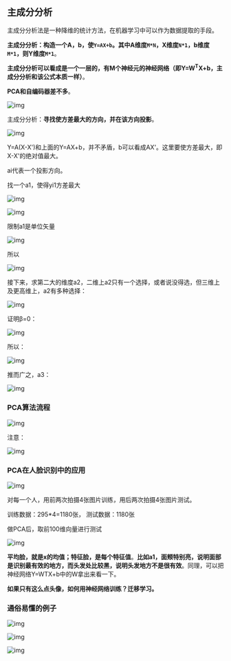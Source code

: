 ## 主成分分析

主成分分析法是一种降维的统计方法，在机器学习中可以作为数据提取的手段。

**主成分分析：构造一个A，b，使`Y=AX+b`。其中A维度`M*N`，X维度`N*1`，b维度`M*1`，则Y维度`M*1`**。

**主成分分析可以看成是一个一层的，有M个神经元的神经网络（即Y=W<sup>T</sup>X+b，主成分分析和该公式本质一样）**。

**PCA和自编码器差不多**。

![img](http://img.uwayfly.com/article_mike_20200605064144_9b657d2e01ec.png)



主成分分析：**寻找使方差最大的方向，并在该方向投影**。

![img](http://img.uwayfly.com/article_mike_20200605064134_ceeac649b849.png)



Y=A(X-X')和上面的Y=AX+b，并不矛盾，b可以看成AX'。这里要使方差最大，即X-X'的绝对值最大。

ai代表一个投影方向。

找一个a1，使得yi1方差最大

![img](http://img.uwayfly.com/article_mike_20200619080627_4ca7f060b13f.png)



![img](http://img.uwayfly.com/article_mike_20200605065359_cb1f157811ce.png)

限制a1是单位矢量

![img](http://img.uwayfly.com/article_mike_20200605065443_91242d7698cc.png)



所以

![img](http://img.uwayfly.com/article_mike_20200605065529_189591be5735.png)


接下来，求第二大的维度a2，二维上a2只有一个选择，或者说没得选，但三维上及更高维上，a2有多种选择：

![img](http://img.uwayfly.com/article_mike_20200605065836_314c56c08568.png)



证明β=0：

![img](http://img.uwayfly.com/article_mike_20200605065847_109f8c968e49.png)



所以：

![img](http://img.uwayfly.com/article_mike_20200605065914_c490d00a7c6f.png)



推而广之，a3：

![img](http://img.uwayfly.com/article_mike_20200605070041_1e697021fcaa.png)






### PCA算法流程

![img](http://img.uwayfly.com/article_mike_20200605070443_a0ef948d9fb3.png)



注意：


![img](http://img.uwayfly.com/article_mike_20200605201631_3511612df445.png)


### PCA在人脸识别中的应用


![img](http://img.uwayfly.com/article_mike_20200605202306_f3c8566fd3df.png)


对每一个人，用前两次拍摄4张图片训练，用后两次拍摄4张图片测试。

训练数据：295*4=1180张， 测试数据：1180张

做PCA后，取前100维向量进行测试

![img](http://img.uwayfly.com/article_mike_20200605202350_b5f64f53f644.png)



**平均脸，就是x的均值；特征脸，是每个特征值**。**比如a1，面颊特别亮，说明面部是识别最有效的地方，而头发处比较黑，说明头发地方不是很有效**。同理，可以把神经网络Y=WTX+b中的W拿出来看一下。

**如果只有这么点头像，如何用神经网络训练？迁移学习。**



### 通俗易懂的例子


![img](http://img.uwayfly.com/article_mike_20200616090317_d853e94167c6.jpeg)



![img](http://img.uwayfly.com/article_mike_20200616090049_e2ecd0b88338.jpeg)



![img](http://img.uwayfly.com/article_mike_20200616090201_fdc624d3db92.jpeg)